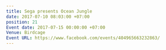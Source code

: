 ```yaml
---
title: Sega presents Ocean Jungle
date: 2017-07-10 08:03:00 +07:00
position: 21
Event date: 2017-07-15 00:00:00 +07:00
Venue: Birdcage
Event URL: https://www.facebook.com/events/404965663232863/
---
```


